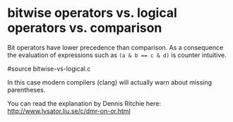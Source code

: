 # bitwise operators vs. logical operators vs. comparison

Bit operators have lower precedence than comparison.  As a consequence the
evaluation of expressions such as `(a & b == c & d)` is counter intuitive.

#source bitwise-vs-logical.c

In this case modern compilers (clang) will actually warn about missing
parentheses.

You can read the explanation by Dennis Ritchie here:
http://www.lysator.liu.se/c/dmr-on-or.html

